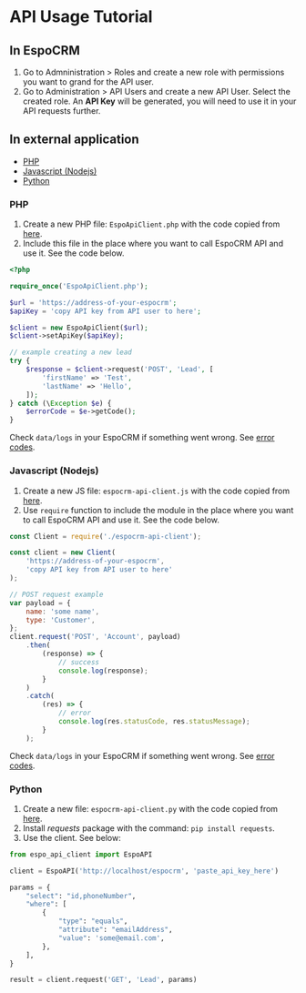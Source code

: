 # API Usage Tutorial

## In EspoCRM

1. Go to Admninistration > Roles and create a new role with permissions you want to grand for the API user.
2. Go to Administration > API Users and create a new API User. Select the created role. An **API Key** will be generated, you will need to use it in your API requests further.

## In external application

* [PHP](#php)
* [Javascript (Nodejs)](#javascript-nodejs)
* [Python](#python)

### PHP

1. Create a new PHP file: `EspoApiClient.php` with the code copied from [here](api-client-php.md#class).
2. Include this file in the place where you want to call EspoCRM API and use it. See the code below.

```php
<?php

require_once('EspoApiClient.php');

$url = 'https://address-of-your-espocrm';
$apiKey = 'copy API key from API user to here';

$client = new EspoApiClient($url);
$client->setApiKey($apiKey);

// example creating a new lead
try {
    $response = $client->request('POST', 'Lead', [
        'firstName' => 'Test',
        'lastName' => 'Hello',
    ]);
} catch (\Exception $e) {
    $errorCode = $e->getCode();
}
```

Check `data/logs` in your EspoCRM if something went wrong. See [error codes](api.md#error-codes).

### Javascript (Nodejs)

1. Create a new JS file: `espocrm-api-client.js` with the code copied from [here](api-client-js.md#module).
2. Use `require` function to include the module in the place where you want to call EspoCRM API and use it. See the code below.

```js
const Client = require('./espocrm-api-client');

const client = new Client(
    'https://address-of-your-espocrm',
    'copy API key from API user to here'
);

// POST request example
var payload = {
    name: 'some name',
    type: 'Customer',
};
client.request('POST', 'Account', payload)
    .then(
        (response) => {
            // success
            console.log(response);
        }
    )
    .catch(
        (res) => {
            // error
            console.log(res.statusCode, res.statusMessage);
        }
    );
```


Check `data/logs` in your EspoCRM if something went wrong. See [error codes](api.md#error-codes).

### Python

1. Create a new file: `espocrm-api-client.py` with the code copied from [here](api-client-python.md#class).
2. Install *requests* package with the command: `pip install requests`.
3. Use the client. See below:

```python
from espo_api_client import EspoAPI

client = EspoAPI('http://localhost/espocrm', 'paste_api_key_here')

params = {
    "select": "id,phoneNumber",
    "where": [
        {
            "type": "equals",
            "attribute": "emailAddress",
            "value": 'some@email.com',
        },
    ],
}

result = client.request('GET', 'Lead', params)
```
```
